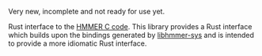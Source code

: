 Very new, incomplete and not ready for use yet.

Rust interface to the [HMMER C code](https://github.com/EddyRivasLab/hmmer). This library provides a Rust interface which builds upon the bindings generated by [libhmmer-sys](https://github.com/mustafa-guler/libhmmer-sys) and is intended to provide a more idiomatic Rust interface.